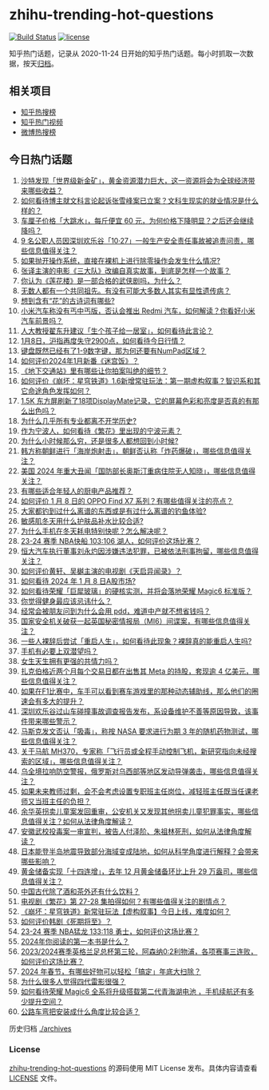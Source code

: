 # zhihu-trending-hot-questions

[![Build Status](https://github.com/justjavac/zhihu-trending-hot-questions/workflows/ci/badge.svg?branch=master)](https://github.com/justjavac/zhihu-trending-hot-questions/actions)
[![license](https://img.shields.io/github/license/justjavac/zhihu-trending-hot-questions)](https://github.com/justjavac/zhihu-trending-hot-questions/blob/master/LICENSE)

知乎热门话题，记录从 2020-11-24
日开始的知乎热门话题。每小时抓取一次数据，按天[归档](./archives)。

## 相关项目

- [知乎热搜榜](https://github.com/justjavac/zhihu-trending-top-search)
- [知乎热门视频](https://github.com/justjavac/zhihu-trending-hot-video)
- [微博热搜榜](https://github.com/justjavac/weibo-trending-hot-search)

## 今日热门话题

<!-- BEGIN -->
<!-- 最后更新时间 Tue Jan 09 2024 02:21:01 GMT+0800 (China Standard Time) -->

1. [沙特发现「世界级新金矿」，黄金资源潜力巨大，这一资源将会为全球经济带来哪些收益？](https://www.zhihu.com/question/638580967)
1. [如何看待博主就文科言论起诉张雪峰案已立案？文科生现实的就业情况是什么样的？](https://www.zhihu.com/question/638611396)
1. [车厘子价格「大跳水」，每斤便宜 60 元，为何价格下降明显？之后还会继续降吗？](https://www.zhihu.com/question/638551877)
1. [9 名公职人员因深圳欢乐谷「10·27」一般生产安全责任事故被追责问责，哪些信息值得关注？](https://www.zhihu.com/question/638545161)
1. [如果抛开操作系统，直接在裸机上进行除零操作会发生什么情况?](https://www.zhihu.com/question/552173126)
1. [张译主演的电影《三大队》改编自真实故事，到底是怎样一个故事？](https://www.zhihu.com/question/625299640)
1. [你认为《莲花楼》是一部合格的武侠剧吗，为什么？](https://www.zhihu.com/question/619312834)
1. [无数人都有一个共同祖先。有没有可能大多数人其实有显性遗传病？](https://www.zhihu.com/question/637452354)
1. [想到含有“花”的古诗词有哪些?](https://www.zhihu.com/question/638628902)
1. [小米汽车称没有丐中丐版，否认会推出 Redmi 汽车，如何解读？你看好小米汽车前景吗？](https://www.zhihu.com/question/638595536)
1. [人大教授翟东升建议「生个孩子给一居室」，如何看待此言论？](https://www.zhihu.com/question/638576954)
1. [1月8日，沪指再度失守2900点，如何看待今日行情？](https://www.zhihu.com/question/638582524)
1. [键盘既然已经有了1-9数字键，那为何还要有NumPad区域？](https://www.zhihu.com/question/637461209)
1. [如何评价2024年1月新番《迷宫饭》？](https://www.zhihu.com/question/637760416)
1. [《地下交通站》里有哪些让你拍案叫绝的细节？](https://www.zhihu.com/question/395178508)
1. [如何评价《崩坏：星穹铁道》1.6新增常驻玩法：第一期虚构叙事？智识系和其它命途角色发挥如何？](https://www.zhihu.com/question/638485407)
1. [1.5K 东方屏刷新了18项DisplayMate记录，它的屏幕色彩和亮度是否真的有那么出色吗？](https://www.zhihu.com/question/638577277)
1. [为什么几乎所有专业都离不开学历史?](https://www.zhihu.com/question/638471619)
1. [作为宁波人，如何看待《繁花》里出现的宁波元素？](https://www.zhihu.com/question/638541635)
1. [为什么小时候那么穷，还是很多人都想回到小时候?](https://www.zhihu.com/question/632711676)
1. [韩方称朝鲜进行「海岸炮射击」，朝鲜否认称「炸药爆破」，哪些信息值得关注？](https://www.zhihu.com/question/638492804)
1. [美国 2024 年重大丑闻「国防部长奥斯汀重病住院无人知晓」，哪些信息值得关注？](https://www.zhihu.com/question/638540342)
1. [有哪些适合年轻人的厨电产品推荐？](https://www.zhihu.com/question/529934852)
1. [如何评价 1 月 8 日的 OPPO Find X7 系列？有哪些值得关注的亮点？](https://www.zhihu.com/question/638562723)
1. [大家都钓到过什么离谱的东西或是有过什么离谱的钓鱼体验?](https://www.zhihu.com/question/430854494)
1. [敏感肌冬天用什么护肤品补水比较合适?](https://www.zhihu.com/question/634531777)
1. [为什么手机在冬天耗电特别快呢？怎么解决呢？](https://www.zhihu.com/question/637823975)
1. [23-24 赛季 NBA快船 103:106 湖人，如何评价这场比赛？](https://www.zhihu.com/question/638544654)
1. [恒大汽车执行董事刘永灼因涉嫌违法犯罪，已被依法刑事拘留，哪些信息值得关注？](https://www.zhihu.com/question/638562867)
1. [如何评价黄轩、吴樾主演的电视剧《天启异闻录》？](https://www.zhihu.com/question/637271718)
1. [如何看待 2024 年 1 月 8 日A股市场?](https://www.zhihu.com/question/638538513)
1. [如何看待荣耀「巨犀玻璃」的硬核实测，并将会落地荣耀 Magic6 标准版？](https://www.zhihu.com/question/638547929)
1. [你觉得健身最应该忌讳什么？](https://www.zhihu.com/question/636904986)
1. [经常会被朋友问到为什么会用 pdd，难道中产就不想省钱吗？](https://www.zhihu.com/question/638595005)
1. [国家安全机关破获一起英国秘密情报局（MI6）间谍案，有哪些信息值得关注？](https://www.zhihu.com/question/638533923)
1. [一些人裸辞后尝试「重启人生」，如何看待此现象？裸辞真的能重启人生吗?](https://www.zhihu.com/question/638489426)
1. [手机有必要上双潜望吗？](https://www.zhihu.com/question/638562653)
1. [女生天生拥有更强的共情力吗？](https://www.zhihu.com/question/638575798)
1. [扎克伯格近两个月每个交易日都在出售其 Meta 的持股，套现逾 4 亿美元，哪些信息值得关注？](https://www.zhihu.com/question/638494053)
1. [如果在F1比赛中，车手可以看到赛车游戏里的那种动态辅助线，那么他们的圈速会有多大的提升？](https://www.zhihu.com/question/638408187)
1. [深圳欢乐谷过山车碰撞事故调查报告发布，系设备维护不善等原因导致，该事件带来哪些警示？](https://www.zhihu.com/question/638544717)
1. [马斯克发文否认「吸毒」，称按 NASA 要求进行为期 3 年的随机药物测试，哪些信息值得关注？](https://www.zhihu.com/question/638536435)
1. [关于马航 MH370，专家称「飞行员或全程手动控制飞机，新研究指向未经搜索的区域」，哪些信息值得关注？](https://www.zhihu.com/question/638536441)
1. [乌全境拉响防空警报，俄罗斯对乌西部等地区发动导弹袭击，哪些信息值得关注？](https://www.zhihu.com/question/638575923)
1. [如果未来教师过剩，会不会考虑设置专职班主任岗位，减轻班主任既当任课老师又当班主任的负担？](https://www.zhihu.com/question/638062138)
1. [余华英拐卖儿童案发回重审，公安机关又发现其他拐卖儿童犯罪事实，哪些信息值得关注？如何从法律角度解读？](https://www.zhihu.com/question/638531311)
1. [安徽武校投毒案一审宣判，被告人付泽阶、朱祖林死刑，如何从法律角度解读？](https://www.zhihu.com/question/638587246)
1. [日本能登半岛地震导致部分海域变成陆地，如何从科学角度进行解释？会带来哪些影响？](https://www.zhihu.com/question/638496523)
1. [黄金储备实现「十四连增」，去年 12 月黄金储备环比上升 29 万盎司，哪些信息值得关注？](https://www.zhihu.com/question/638486210)
1. [中国古代除了酒和茶外还有什么饮料？](https://www.zhihu.com/question/637477431)
1. [电视剧《繁花》第 27-28 集拍得如何？有哪些值得关注的剧情点？](https://www.zhihu.com/question/638625328)
1. [《崩坏：星穹铁道》新常驻玩法【虚构叙事】今日上线，难度如何？](https://www.zhihu.com/question/638573089)
1. [如何评价韩剧《死期将至》？](https://www.zhihu.com/question/634996821)
1. [23-24 赛季 NBA猛龙 133:118 勇士，如何评价这场比赛？](https://www.zhihu.com/question/638538049)
1. [2024年你阅读的第一本书是什么？](https://www.zhihu.com/question/638503566)
1. [2023/2024赛季英格兰足总杯第三轮，阿森纳0:2利物浦，各项赛事三连败，如何评价这场比赛？](https://www.zhihu.com/question/638516240)
1. [2024 年春节，有哪些好物可以轻松「搞定」年底大扫除？](https://www.zhihu.com/question/637098781)
1. [为什么很多人觉得四代雷影很强？](https://www.zhihu.com/question/621467918)
1. [如何看待荣耀 Magic6 全系将升级搭载第二代青海湖电池 ，手机续航还有多少提升空间？](https://www.zhihu.com/question/638174339)
1. [公路车弯把安装成什么角度比较合适？](https://www.zhihu.com/question/636092173)

<!-- END -->

历史归档 [./archives](./archives)

### License

[zhihu-trending-hot-questions](https://github.com/justjavac/zhihu-trending-hot-questions)
的源码使用 MIT License 发布。具体内容请查看 [LICENSE](./LICENSE) 文件。
